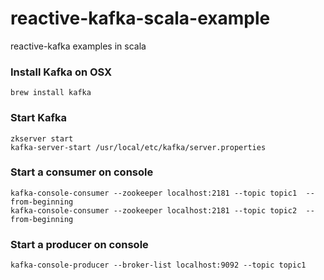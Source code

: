 reactive-kafka-scala-example
=========================
reactive-kafka examples in scala

### Install Kafka on OSX
```
brew install kafka
```

### Start Kafka
```
zkserver start
kafka-server-start /usr/local/etc/kafka/server.properties
```

### Start a consumer on console
```
kafka-console-consumer --zookeeper localhost:2181 --topic topic1  --from-beginning
kafka-console-consumer --zookeeper localhost:2181 --topic topic2  --from-beginning
```

### Start a producer on console
```
kafka-console-producer --broker-list localhost:9092 --topic topic1
```



